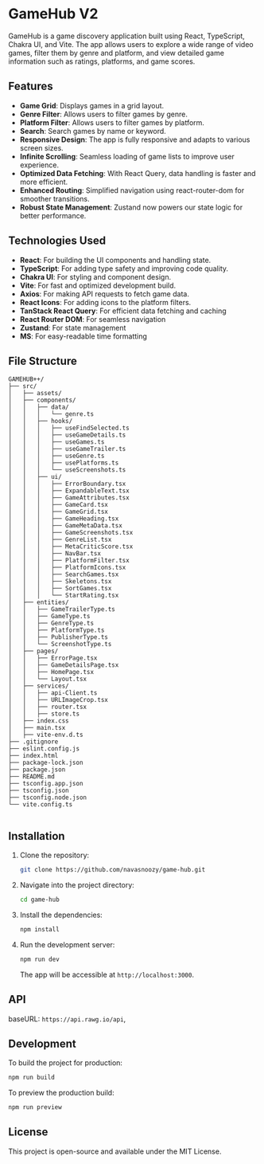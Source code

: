# GameHub V2


GameHub is a game discovery application built using React, TypeScript, Chakra UI, and Vite. The app allows users to explore a wide range of video games, filter them by genre and platform, and view detailed game information such as ratings, platforms, and game scores.

## Features

- **Game Grid**: Displays games in a grid layout.
- **Genre Filter**: Allows users to filter games by genre.
- **Platform Filter**: Allows users to filter games by platform.
- **Search**: Search games by name or keyword.
- **Responsive Design**: The app is fully responsive and adapts to various screen sizes.
- **Infinite Scrolling**: Seamless loading of game lists to improve user experience.
- **Optimized Data Fetching**: With React Query, data handling is faster and more efficient.
- **Enhanced Routing**: Simplified navigation using react-router-dom for smoother transitions.
- **Robust State Management**: Zustand now powers our state logic for better performance.

## Technologies Used

- **React**: For building the UI components and handling state.
- **TypeScript**: For adding type safety and improving code quality.
- **Chakra UI**: For styling and component design.
- **Vite**: For fast and optimized development build.
- **Axios**: For making API requests to fetch game data.
- **React Icons**: For adding icons to the platform filters.
- **TanStack React Query**: For efficient data fetching and caching
- **React Router DOM**: For seamless navigation
- **Zustand**: For state management
- **MS**: For easy-readable time formatting


## File Structure

```
GAMEHUB++/
├── src/
│   ├── assets/
│   ├── components/
│   │   ├── data/
│   │   │   └── genre.ts
│   │   ├── hooks/
│   │   │   ├── useFindSelected.ts
│   │   │   ├── useGameDetails.ts
│   │   │   ├── useGames.ts
│   │   │   ├── useGameTrailer.ts
│   │   │   ├── useGenre.ts
│   │   │   ├── usePlatforms.ts
│   │   │   └── useScreenshots.ts
│   │   ├── ui/
│   │   │   ├── ErrorBoundary.tsx
│   │   │   ├── ExpandableText.tsx
│   │   │   ├── GameAttributes.tsx
│   │   │   ├── GameCard.tsx
│   │   │   ├── GameGrid.tsx
│   │   │   ├── GameHeading.tsx
│   │   │   ├── GameMetaData.tsx
│   │   │   ├── GameScreenshots.tsx
│   │   │   ├── GenreList.tsx
│   │   │   ├── MetaCriticScore.tsx
│   │   │   ├── NavBar.tsx
│   │   │   ├── PlatformFilter.tsx
│   │   │   ├── PlatformIcons.tsx
│   │   │   ├── SearchGames.tsx
│   │   │   ├── Skeletons.tsx
│   │   │   ├── SortGames.tsx
│   │   │   └── StartRating.tsx
│   ├── entities/
│   │   ├── GameTrailerType.ts
│   │   ├── GameType.ts
│   │   ├── GenreType.ts
│   │   ├── PlatformType.ts
│   │   ├── PublisherType.ts
│   │   └── ScreenshotType.ts
│   ├── pages/
│   │   ├── ErrorPage.tsx
│   │   ├── GameDetailsPage.tsx
│   │   ├── HomePage.tsx
│   │   └── Layout.tsx
│   ├── services/
│   │   ├── api-Client.ts
│   │   ├── URLImageCrop.tsx
│   │   ├── router.tsx
│   │   ├── store.ts
│   ├── index.css
│   ├── main.tsx
│   ├── vite-env.d.ts
├── .gitignore
├── eslint.config.js
├── index.html
├── package-lock.json
├── package.json
├── README.md
├── tsconfig.app.json
├── tsconfig.json
├── tsconfig.node.json
└── vite.config.ts


```

## Installation

1. Clone the repository:

   ```bash
   git clone https://github.com/navasnoozy/game-hub.git
   ```

2. Navigate into the project directory:

   ```bash
   cd game-hub
   ```

3. Install the dependencies:

   ```bash
   npm install
   ```

4. Run the development server:

   ```bash
   npm run dev
   ```

   The app will be accessible at `http://localhost:3000`.

## API

baseURL: `https://api.rawg.io/api`,

## Development

To build the project for production:

```bash
npm run build
```

To preview the production build:

```bash
npm run preview
```

## License

This project is open-source and available under the MIT License.
